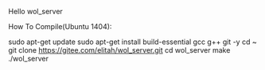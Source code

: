 Hello wol_server

How To Compile(Ubuntu 1404):

sudo apt-get update
sudo apt-get install build-essential gcc g++ git -y
cd ~
git clone https://gitee.com/elitah/wol_server.git
cd wol_server
make
./wol_server

